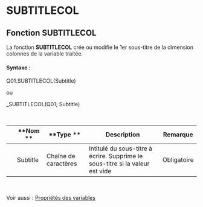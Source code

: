 # SUBTITLECOL

## Fonction SUBTITLECOL

La fonction **SUBTITLECOL** crée ou modifie le 1er sous-titre de la dimension colonnes de la variable traitée.

#### Syntaxe :&nbsp;

Q01.SUBTITLECOL(Subtitle)

ou

\_SUBTITLECOL(Q01; Subtitle)

&nbsp;

| &nbsp; | **Nom ** | **Type ** | **Description** | **Remarque** |
| --- | --- | --- | --- | --- |
| &nbsp; | Subtitle | Chaîne de caractères | Intitulé du sous-titre à écrire. Supprime le sous-titre si la valeur est vide | Obligatoire |


&nbsp;

Voir aussi : [Propriétés des variables](<Modifierlesproprietesdesvariable.md>)

